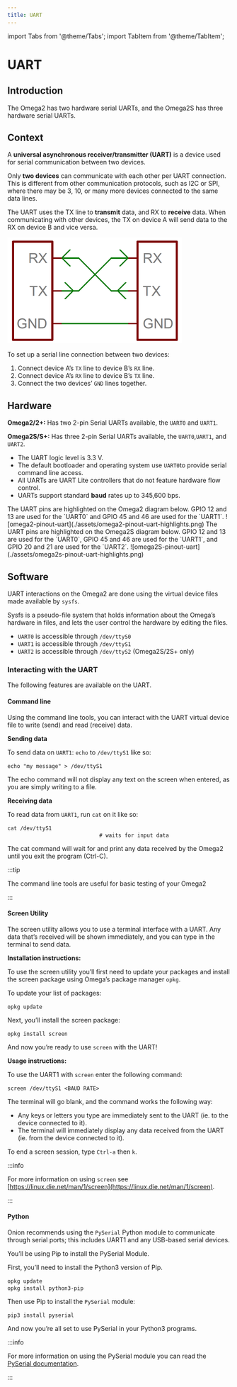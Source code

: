 ```yaml
---
title: UART
---
```


import Tabs from '@theme/Tabs';
import TabItem from '@theme/TabItem';

# UART

## Introduction
The Omega2 has two hardware serial UARTs, and the Omega2S has three hardware serial UARTs.

## Context
A **universal asynchronous receiver/transmitter (UART)** is a device used for serial communication between two devices. 

Only **two devices** can communicate with each other per UART connection. This is different from other communication protocols, such as I2C or SPI, where there may be 3, 10, or many more devices connected to the same data lines.

The UART uses the TX line to **transmit** data, and RX to **receive** data. When communicating with other devices, the TX on device A will send data to the RX on device B and vice versa.

![tx-rx-communication](./assets/tx-rx-communication.png)

To set up a serial line connection between two devices:

1. Connect device A’s `TX` line to device B’s `RX` line.
2. Connect device A’s `RX` line to device B’s `TX` line.
3. Connect the two devices’ `GND` lines together.

## Hardware
**Omega2/2+:** Has two 2-pin Serial UARTs available, the `UART0` and `UART1`.

**Omega2S/S+:** Has three 2-pin Serial UARTs available, the `UART0`,`UART1`, and `UART2`.
- The UART logic level is 3.3 V.
- The default bootloader and operating system use `UART0`to provide serial command line access.
- All UARTs are UART Lite controllers that do not feature hardware flow control.
- UARTs support standard **baud** rates up to 345,600 bps.

<Tabs>
	<TabItem value="omega2" label="Omega2 Pinout" default>
The UART pins are highlighted on the Omega2 diagram below. GPIO 12 and 13 are used for the `UART0` and GPIO 45 and 46 are used for the `UART1`.
![omega2-pinout-uart](./assets/omega2-pinout-uart-highlights.png)
	</TabItem>
	<TabItem value="omega2s" label="Omega2S Pinout">
The UART pins are highlighted on the Omega2S diagram below. GPIO 12 and 13 are used for the `UART0`, GPIO 45 and 46 are used for the `UART1`, and GPIO 20 and 21 are used for the `UART2`.
![omega2S-pinout-uart](./assets/omega2s-pinout-uart-highlights.png)
	</TabItem>
</Tabs>

## Software
UART interactions on the Omega2 are done using the virtual device files made available by `sysfs`.

Sysfs is a pseudo-file system that holds information about the Omega’s hardware in files, and lets the user control the hardware by editing the files.
-  `UART0` is accessible through `/dev/ttyS0` 
-  `UART1` is accessible through `/dev/ttyS1` 
-  `UART2` is accessible through `/dev/ttyS2` (Omega2S/2S+ only) 

### Interacting with the UART
The following features are available on the UART.

#### Command line
Using the command line tools, you can interact with the UART virtual device file to write (send) and read (receive) data.

**Sending data**

To send data on `UART1`: `echo` to `/dev/ttyS1` like so:
```
echo "my message" > /dev/ttyS1
```

The echo command will not display any text on the screen when entered, as you are simply writing to a file.  

**Receiving data**

To read data from `UART1`, run `cat` on it like so:
```
cat /dev/ttyS1 
                             # waits for input data
```   

The cat command will wait for and print any data received by the Omega2 until you exit the program (Ctrl-C).

:::tip 

The command line tools are useful for basic testing of your Omega2

:::

#### Screen Utility
The screen utility allows you to use a terminal interface with a UART. Any data that’s received will be shown immediately, and you can type in the terminal to send data.

**Installation instructions:**

To use the screen utility you’ll first need to update your packages and install the screen package using Omega’s package manager `opkg`.

To update your list of packages:
```
opkg update
```

Next, you’ll install the screen package:
```
opkg install screen
```

And now you’re ready to use `screen` with the UART!

**Usage instructions:**

To use the UART1 with `screen` enter the following command:
```
screen /dev/ttyS1 <BAUD RATE>
```

The terminal will go blank, and the command works the following way:
- Any keys or letters you type are immediately sent to the UART (ie. to the device connected to it).
- The terminal will immediately display any data received from the UART (ie. from the device connected to it).

To end a screen session, type `Ctrl-a` then `k`.

:::info 

For more information on using `screen` see [https://linux.die.net/man/1/screen](https://linux.die.net/man/1/screen). 

:::

#### Python
Onion recommends using the `PySerial` Python module to communicate through serial ports; this includes UART1 and any USB-based serial devices. 

You’ll be using Pip to install the PySerial Module. <!--For more details on Python3 and Pip, see our guide on installing and using Python on the Omega.-->

First, you’ll need to install the Python3 version of Pip.
```
opkg update
opkg install python3-pip
```

Then use Pip to install the `PySerial` module:
```
pip3 install pyserial
```

And now you’re all set to use PySerial in your Python3 programs.

:::info

For more information on using the PySerial module you can read the [PySerial documentation](https://pythonhosted.org/pyserial/shortintro.html).

:::

